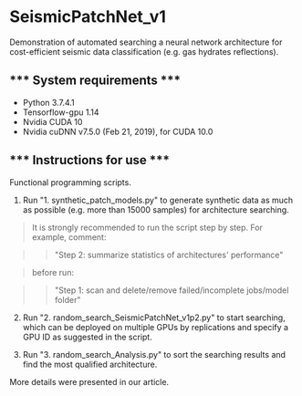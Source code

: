 # SeismicPatchNet_v1
Demonstration of automated searching a neural network architecture for cost-efficient seismic data classification (e.g. gas hydrates reflections).


## *** System requirements ***

* Python 3.7.4.1
* Tensorflow-gpu 1.14
* Nvidia CUDA 10
* Nvidia cuDNN v7.5.0 (Feb 21, 2019), for CUDA 10.0


## *** Instructions for use ***

Functional programming scripts.


1. Run "1. synthetic_patch_models.py" to generate synthetic data as much as possible (e.g. more than 15000 samples) for architecture searching.

> It is strongly recommended to run the script step by step. For example, comment:

>> "Step 2:  summarize statistics of architectures' performance"

> before run:

>> "Step 1:  scan and delete/remove failed/incomplete jobs/model folder"


2. Run "2. random_search_SeismicPatchNet_v1p2.py" to start searching, which can be deployed on multiple GPUs by replications
 and specify a GPU ID as suggested in the script.


3. Run "3. random_search_Analysis.py" to sort the searching results and find the most qualified architecture.


More details were presented in our article.
